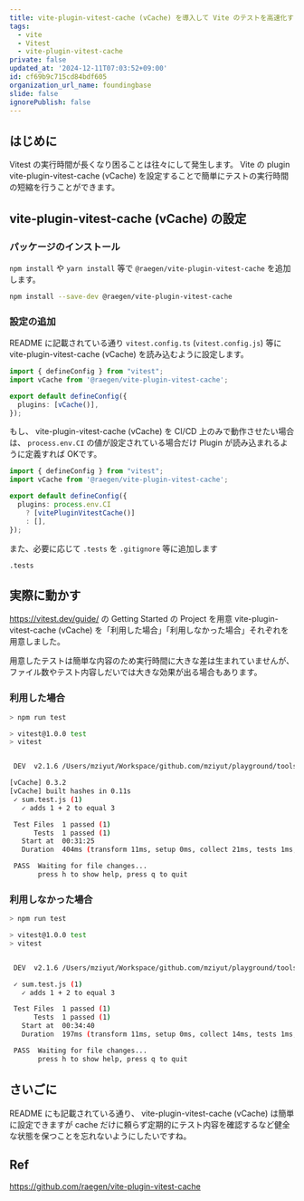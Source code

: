 ```yaml
---
title: vite-plugin-vitest-cache (vCache) を導入して Vite のテストを高速化する
tags:
  - vite
  - Vitest
  - vite-plugin-vitest-cache
private: false
updated_at: '2024-12-11T07:03:52+09:00'
id: cf69b9c715cd84bdf605
organization_url_name: foundingbase
slide: false
ignorePublish: false
---
```


## はじめに

Vitest の実行時間が長くなり困ることは往々にして発生します。
Vite の plugin vite-plugin-vitest-cache (vCache) を設定することで簡単にテストの実行時間の短縮を行うことができます。

## vite-plugin-vitest-cache (vCache) の設定

### パッケージのインストール

`npm install` や `yarn install` 等で `@raegen/vite-plugin-vitest-cache` を追加します。

```sh
npm install --save-dev @raegen/vite-plugin-vitest-cache
```

### 設定の追加

README に記載されている通り `vitest.config.ts` (`vitest.config.js`) 等に vite-plugin-vitest-cache (vCache) を読み込むように設定します。

```ts:vitest.config.ts
import { defineConfig } from "vitest";
import vCache from '@raegen/vite-plugin-vitest-cache';

export default defineConfig({
  plugins: [vCache()],
});
```

もし、 vite-plugin-vitest-cache (vCache) を CI/CD 上のみで動作させたい場合は、 `process.env.CI` の値が設定されている場合だけ Plugin が読み込まれるように定義すれば OKです。

```ts:vitest.config.ts
import { defineConfig } from "vitest";
import vCache from '@raegen/vite-plugin-vitest-cache';

export default defineConfig({
  plugins: process.env.CI
    ? [vitePluginVitestCache()]
    : [],
});
```

また、必要に応じて `.tests` を `.gitignore` 等に追加します

```config:.gitignore
.tests
```

## 実際に動かす

https://vitest.dev/guide/ の Getting Started の Project を用意 vite-plugin-vitest-cache (vCache) を「利用した場合」「利用しなかった場合」それぞれを用意しました。

用意したテストは簡単な内容のため実行時間に大きな差は生まれていませんが、ファイル数やテスト内容しだいでは大きな効果が出る場合もあります。

### 利用した場合

```sh
> npm run test

> vitest@1.0.0 test
> vitest


 DEV  v2.1.6 /Users/mziyut/Workspace/github.com/mziyut/playground/tools/vitest

[vCache] 0.3.2
[vCache] built hashes in 0.11s
 ✓ sum.test.js (1)
   ✓ adds 1 + 2 to equal 3

 Test Files  1 passed (1)
      Tests  1 passed (1)
   Start at  00:31:25
   Duration  404ms (transform 11ms, setup 0ms, collect 21ms, tests 1ms, environment 0ms, prepare 65ms)

 PASS  Waiting for file changes...
       press h to show help, press q to quit
```

### 利用しなかった場合

```sh
> npm run test

> vitest@1.0.0 test
> vitest


 DEV  v2.1.6 /Users/mziyut/Workspace/github.com/mziyut/playground/tools/vitest

 ✓ sum.test.js (1)
   ✓ adds 1 + 2 to equal 3

 Test Files  1 passed (1)
      Tests  1 passed (1)
   Start at  00:34:40
   Duration  197ms (transform 11ms, setup 0ms, collect 14ms, tests 1ms, environment 0ms, prepare 57ms)

 PASS  Waiting for file changes...
       press h to show help, press q to quit
```

## さいごに

README にも記載されている通り、 vite-plugin-vitest-cache (vCache) は簡単に設定できますが cache だけに頼らず定期的にテスト内容を確認するなど健全な状態を保つことを忘れないようにしたいですね。

## Ref

https://github.com/raegen/vite-plugin-vitest-cache
